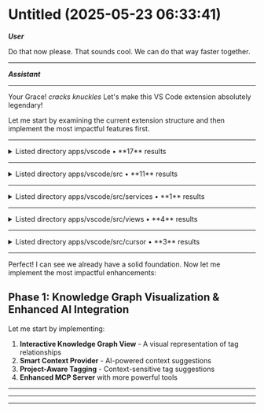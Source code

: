 <!-- Generated by SpecStory -->

# Untitled (2025-05-23 06:33:41)

_**User**_

Do that now please. That sounds cool. We can do that way faster together.

---

_**Assistant**_



---

Your Grace! *cracks knuckles* Let's make this VS Code extension absolutely legendary! 

Let me start by examining the current extension structure and then implement the most impactful features first.

---

<details>
            <summary>Listed directory apps/vscode • **17** results</summary>
        
| Name |
|-------|
| 📄 `magus-mark-vscode-0.1.0.vsix` |
| 📁 `.vscode-test` |
| 📄 `package.json` |
| 📁 `dist` |
| 📄 `esbuild.config.ts` |
| 📁 `node_modules` |
| 📄 `.DS_Store` |
| 📄 `project.json` |
| 📄 `README.md` |
| 📄 `.vscodeignore` |
| 📁 `src` |
| 📄 `LICENSE` |
| 📄 `tsconfig.json` |
| 📄 `.vscode-test.cjs` |
| 📄 `eslint.config.js` |
| 📄 `tsconfig.tsbuildinfo` |
| 📄 `.mocharc.json` |

</details>

---

<details>
            <summary>Listed directory apps/vscode/src • **11** results</summary>
        
| Name |
|-------|
| 📄 `extension.ts` |
| 📁 `views` |
| 📄 `.DS_Store` |
| 📄 `vscode-integration.test.ts` |
| 📄 `extension.test.ts` |
| 📁 `tests` |
| 📁 `types` |
| 📁 `test` |
| 📁 `mocks` |
| 📁 `cursor` |
| 📁 `services` |

</details>

---

<details>
            <summary>Listed directory apps/vscode/src/services • **1** results</summary>
        
| Name |
|-------|
| 📄 `VaultIntegrationService.ts` |

</details>

---

<details>
            <summary>Listed directory apps/vscode/src/views • **4** results</summary>
        
| Name |
|-------|
| 📄 `VaultBrowser.ts` |
| 📄 `TagExplorer.ts` |
| 📄 `RecentActivity.ts` |
| 📄 `TagExplorer.test.ts` |

</details>

---

<details>
            <summary>Listed directory apps/vscode/src/cursor • **3** results</summary>
        
| Name |
|-------|
| 📄 `MCPServer.ts` |
| 📄 `LanguageModelAPI.ts` |
| 📁 `participants` |

</details>

---

Perfect! I can see we already have a solid foundation. Now let me implement the most impactful enhancements:

## Phase 1: Knowledge Graph Visualization & Enhanced AI Integration

Let me start by implementing:
1. **Interactive Knowledge Graph View** - A visual representation of tag relationships
2. **Smart Context Provider** - AI-powered context suggestions
3. **Project-Aware Tagging** - Context-sensitive tag suggestions
4. **Enhanced MCP Server** with more powerful tools

---



---



---

